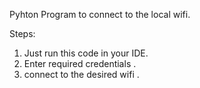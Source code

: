 Pyhton Program to connect to the local wifi.

Steps:

1. Just run this code in your IDE.
2. Enter required credentials .
3. connect to the desired wifi .
